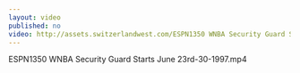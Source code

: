 ```yaml
---
layout: video
published: no
video: http://assets.switzerlandwest.com/ESPN1350 WNBA Security Guard Starts June 23rd-30-1997.mp4
---
```

ESPN1350 WNBA Security Guard Starts June 23rd-30-1997.mp4
